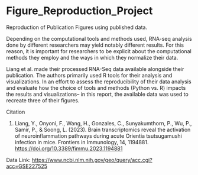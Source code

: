 # Figure_Reproduction_Project
Reproduction of Publication Figures using published data. 

Depending on the computational tools and methods used, RNA-seq analysis done by different researchers 
may yield notably different results. For this reason, it is important for researchers to be explicit about the 
computational methods they employ and the ways in which they normalize their data.  


Liang et al. made their processed RNA-Seq data available alongside their publication. The authors 
primarily used R tools for their analysis and visualizations. In an effort to assess the reproducibility of 
their data analysis and evaluate how the choice of tools and methods (Python vs. R) impacts the results 
and visualizations– in this report, the available data was used to recreate three of their figures. 

Citation  
1. Liang, Y., Onyoni, F., Wang, H., Gonzales, C., Sunyakumthorn, P., Wu, P., Samir, P., & Soong, L. 
(2023). Brain transcriptomics reveal the activation of neuroinflammation pathways during acute 
Orientia tsutsugamushi infection in mice. Frontiers in Immunology, 14, 1194881. 
https://doi.org/10.3389/fimmu.2023.1194881

Data Link: https://www.ncbi.nlm.nih.gov/geo/query/acc.cgi?acc=GSE227525


